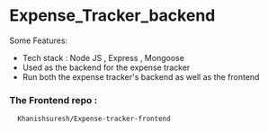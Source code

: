 # Expense_Tracker_backend

Some Features:

-  Tech stack : Node JS , Express , Mongoose
-  Used as the backend for the expense tracker
-  Run both the expense tracker's backend as well as the frontend


### The Frontend repo : 
```
  Khanishsuresh/Expense-tracker-frontend
```
